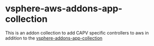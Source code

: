 # vsphere-aws-addons-app-collection

This is an addon collection to add CAPV specific controllers to aws in addition to the [vsphere-addons-app-collection](github.com/giantswarm/vsphere-addons-app-collection)
